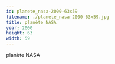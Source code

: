 ```yaml
---
id: planete_nasa-2000-63x59
filename: ./planete_nasa-2000-63x59.jpg
title: planète NASA
year: 2000
height: 63
width: 59
---
```


planète NASA
